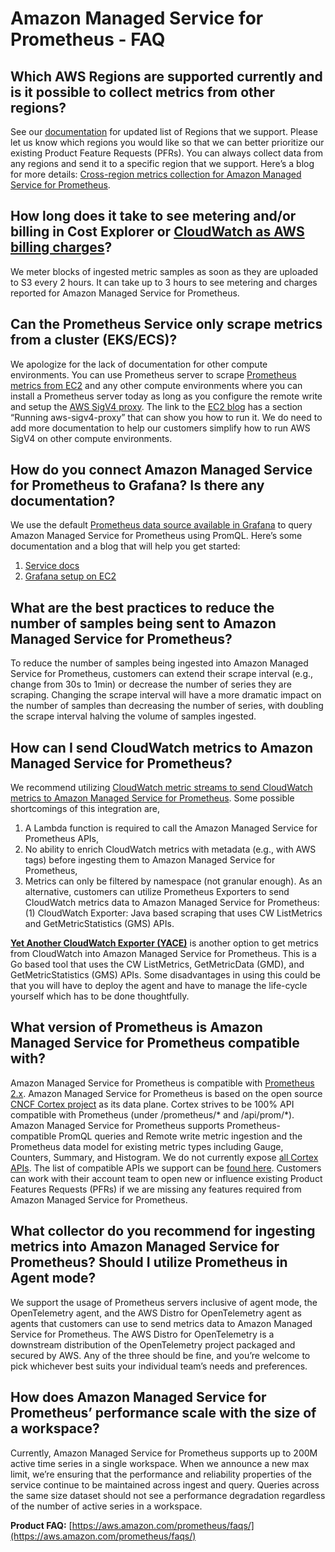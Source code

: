# Amazon Managed Service for Prometheus - FAQ

## Which AWS Regions are supported currently and is it possible to collect metrics from other regions?

See our [documentation](https://docs.aws.amazon.com/prometheus/latest/userguide/what-is-Amazon-Managed-Service-Prometheus.html) for updated list of Regions that we support. Please let us know which regions you would like so that we can better prioritize our existing Product Feature Requests (PFRs). You can always collect data from any regions and send it to a specific region that we support. Here’s a blog for more details: [Cross-region metrics collection for Amazon Managed Service for Prometheus](https://aws.amazon.com/blogs/opensource/set-up-cross-region-metrics-collection-for-amazon-managed-service-for-prometheus-workspaces/).

## How long does it take to see metering and/or billing in Cost Explorer or [CloudWatch as AWS billing charges](https://docs.aws.amazon.com/AmazonCloudWatch/latest/monitoring/gs_monitor_estimated_charges_with_cloudwatch.html)?

We meter blocks of ingested metric samples as soon as they are uploaded to S3 every 2 hours. It can take up to 3 hours to see metering and charges reported for Amazon Managed Service for Prometheus.

## Can the Prometheus Service only scrape metrics from a cluster (EKS/ECS)?

We apologize for the lack of documentation for other compute environments. You can use Prometheus server to scrape [Prometheus metrics from EC2](https://aws.amazon.com/blogs/opensource/using-amazon-managed-service-for-prometheus-to-monitor-ec2-environments/) and any other compute environments where you can install a Prometheus server today as long as you configure the remote write and setup the [AWS SigV4 proxy](https://github.com/awslabs/aws-sigv4-proxy). The link to the [EC2 blog](https://aws.amazon.com/blogs/opensource/using-amazon-managed-service-for-prometheus-to-monitor-ec2-environments/) has a section “Running aws-sigv4-proxy” that can show you how to run it. We do need to add more documentation to help our customers simplify how to run AWS SigV4 on other compute environments.

## How do you connect Amazon Managed Service for Prometheus to Grafana? Is there any documentation?

We use the default [Prometheus data source available in Grafana](https://grafana.com/docs/grafana/latest/datasources/prometheus/) to query Amazon Managed Service for Prometheus using PromQL. Here’s some documentation and a blog that will help you get started:
1. [Service docs](https://docs.aws.amazon.com/prometheus/latest/userguide/AMP-onboard-query.html)
1. [Grafana setup on EC2](https://aws.amazon.com/blogs/opensource/setting-up-grafana-on-ec2-to-query-metrics-from-amazon-managed-service-for-prometheus/)

## What are the best practices to reduce the number of samples being sent to Amazon Managed Service for Prometheus?

To reduce the number of samples being ingested into Amazon Managed Service for Prometheus, customers can extend their scrape interval (e.g., change from 30s to 1min) or decrease the number of series they are scraping. Changing the scrape interval will have a more dramatic impact on the number of samples than decreasing the number of series, with doubling the scrape interval halving the volume of samples ingested.

## How can I send CloudWatch metrics to Amazon Managed Service for Prometheus?

We recommend utilizing [CloudWatch metric streams to send CloudWatch metrics to Amazon Managed Service for Prometheus](https://aws-observability.github.io/observability-best-practices/recipes/recipes/lambda-cw-metrics-go-amp/). Some possible shortcomings of this integration are,
1. A Lambda function is required to call the Amazon Managed Service for Prometheus APIs,
1. No ability to enrich CloudWatch metrics with metadata (e.g., with AWS tags) before ingesting them to Amazon Managed Service for Prometheus,
1. Metrics can only be filtered by namespace (not granular enough). As an alternative, customers can utilize Prometheus Exporters to send CloudWatch metrics data to Amazon Managed Service for Prometheus: (1) CloudWatch  Exporter: Java based scraping that uses CW ListMetrics and  GetMetricStatistics (GMS) APIs.

[**Yet Another CloudWatch Exporter (YACE)**](https://github.com/nerdswords/yet-another-cloudwatch-exporter) is another option to get metrics from CloudWatch into Amazon Managed Service for Prometheus. This is a Go based tool that uses the CW ListMetrics, GetMetricData (GMD), and  GetMetricStatistics (GMS) APIs. Some disadvantages in using this could be that you will have to deploy the agent and have to manage the life-cycle yourself which has to be done thoughtfully.

## What version of Prometheus is Amazon Managed Service for Prometheus compatible with?

Amazon Managed Service for Prometheus is compatible with [Prometheus 2.x](https://github.com/prometheus/prometheus/blob/main/RELEASE.md). Amazon Managed Service for Prometheus is based on the open source [CNCF Cortex project](https://cortexmetrics.io/) as its data plane. Cortex strives to be 100% API compatible with Prometheus (under /prometheus/* and /api/prom/*). Amazon Managed Service for Prometheus supports Prometheus-compatible PromQL queries and Remote write metric ingestion and the Prometheus data model for existing metric types including Gauge, Counters, Summary, and Histogram. We do not currently expose [all Cortex APIs](https://cortexmetrics.io/docs/api/). The list of compatible APIs we support can be [found here](https://docs.aws.amazon.com/prometheus/latest/userguide/AMP-APIReference.html). Customers can work with their account team to open new or influence existing Product Features Requests (PFRs) if we are missing any features required from Amazon Managed Service for Prometheus.

## What collector do you recommend for ingesting metrics into Amazon Managed Service for Prometheus? Should I utilize Prometheus in Agent mode?

We support the usage of Prometheus servers inclusive of agent mode, the OpenTelemetry agent, and the AWS Distro for OpenTelemetry agent as agents that customers can use to send metrics data to Amazon Managed Service for Prometheus. The AWS Distro for OpenTelemetry is a downstream distribution of the OpenTelemetry project packaged and secured by AWS. Any of the three should be fine, and you’re welcome to pick whichever best suits your individual team’s needs and preferences.

## How does Amazon Managed Service for Prometheus’ performance scale with the size of a workspace?

Currently, Amazon Managed Service for Prometheus supports up to 200M active time series in a single workspace. When we announce a new max limit, we’re ensuring that the performance and reliability properties of the service continue to be maintained across ingest and query. Queries across the same size dataset should not see a performance degradation regardless of the number of active series in a workspace.

**Product FAQ:** [https://aws.amazon.com/prometheus/faqs/](https://aws.amazon.com/prometheus/faqs/)
